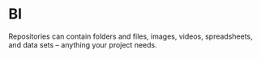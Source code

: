 # BI
Repositories can contain folders and files, images, videos, spreadsheets, and data sets – anything your project needs.
